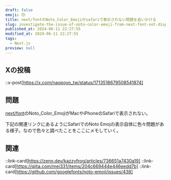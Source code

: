 ```yaml
---
draft: false
emoji: 😞
title: next/fontのNoto_Color_Emojiがsafariで表示されない問題を追いかける
slug: investigate-the-issue-of-noto-color-emoji-from-next-font-not-displaying-on-safari
published_at: 2024-06-11 22:27:55
modified_at: 2024-06-11 22:27:55
tags:
  - Next.js
preview: null
---
```


## Xの投稿

::x-post[https://x.com/naopoyo_tw/status/1713518679508541874]

## 問題

[next/font](https://nextjs.org/docs/pages/building-your-application/optimizing/fonts)のNoto_Color_EmojiがMacやiPhoneのSafariで表示されない。

下記の関連リンクにあるようにSafariでのNoto Emojの表示自体に色々問題がある様子。なので色々と調べたことをここにメモしていく。

## 関連

::link-card[https://zenn.dev/kazzyfrog/articles/736651a7430a19]
::link-card[https://qiita.com/mei331/items/204c669444e446eedd7b]
::link-card[https://github.com/googlefonts/noto-emoji/issues/438]
